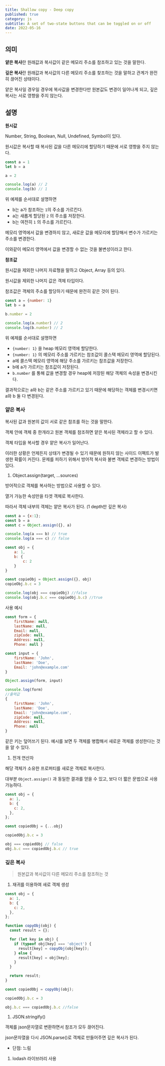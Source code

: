 ```yaml
---
title: Shallow copy - Deep copy
published: true
category: js
subtitle: A set of two-state buttons that can be toggled on or off
date: 2022-05-16
---
```


## 의미

**얕은 복사**란 원래값과 복사값이 같은 메모리 주소를 참조하고 있는 것을 말한다.

**깊은 복사**란 원래값과 복사값의 다른 메모리 주소를 찾조하는 것을 말하고 관계가 완전히 끊어진 상태이다.

얕은 복사일 경우일 경우에 복사값을 변경한다만 원본값도 변경이 일어나게 되고, 깊은 복사는 서로 영향을 주지 않는다.

## 설명

**원시값**

Number, String, Boolean, Null, Undefined, Symbol이 있다.

원시값은 복사할 때 복사된 값을 다른 메모리에 할당하기 때문에 서로 영향을 주지 않는다.

```jsx
const a = 1
let b = a

a = 2

console.log(a) // 2
console.log(b) // 1
```

위 예제를 순서대로 설명하면

- b는 a가 참조하는 `1`의 주소를 가르킨다.
- a는 새롭게 할당된 `2` 의 주소를 저장한다.
- b는 여전히 `1` 의 주소를 가르킨다.

메모리 영역에서 값을 변경하지 않고, 새로운 값을 메모리에 할당해서 변수가 가르키는 주소를 변경한다.

이와같이 메모리 영역에서 값을 변경할 수 없는 것을 불변성이라고 한다.

**참조값**

원시값을 제외한 나머지 자료형을 말하고 Object, Array 등의 있다.

원시값을 제외한 나머지 값은 객체 타입이다.

참조값은 객체의 주소를 할당하기 때문에 완전히 같은 것이 된다.

```jsx
const a = {number: 1}
let b = a

b.number = 2

console.log(a.number) // 2
console.log(b.number) // 2
```

위 예제를 순서대로 설명하면

- `{number: 1}` 을 heap 메모리 영역에 할당한다.
- `{number: 1}` 의 메모리 주소를 가르키는 참조값이 콜스택 메모리 영역에 할당된다.
- a에 콜스택 메모리 영역에 해당 주소를 가르키는 참조값을 저장한다.
- b에 a가 가르키는 참조값이 저장된다.
- `b.number` 를 통해 값을 변경할 경우 heap에 저장된 해당 객체의 속성을 변경시킨다.

결과적으로는 a와 b는 같은 주소를 가르키고 있기 때문에 해당하는 객체를 변경시키면 a와 b 둘 다 변경된다.

### 얕은 복사

복사된 값과 원본의 값이 서로 같은 참조를 하는 것을 말한다.

객체 안에 객체 중 한개라고 원본 객체를 참조하면 얕은 복사된 객체라고 할 수 있다.

객체 타입을 복사할 경우 얕은 복사가 일어난다.

이러한 상황은 언제든지 상태가 변경될 수 있기 때문에 원하지 않는 사이드 이펙트가 발생한 확률이 커진다. 문제를 피하기 위해서 방어적 복사와 불변 객체로 변경하는 방법이 있다.

1. Object.assign(target, …sources)

방어적으로 객체를 복사하는 방법으로 사용할 수 있다.

열거 가능한 속성만을 타겟 객체로 복사한다.

따라서 객체 내부의 객체는 얕은 복사가 된다. (1 depth만 깊은 복사)

```jsx
const a = {x:1};
const b = a
const c = Object.assign({}, a)

console.log(a === b) // true
console.log(a === c) // false
```

```jsx
const obj = {
	a: 1,
	b: {
		c: 2
	}
}

const copieObj = Object.assign({}, obj)
copieObj.b.c = 3

console.log(obj === copieObj) //false
console.log(obj.b.c === copieObj.b.c) //true
```

사용 예시

```jsx
const form = { 
	firstName: null, 
	lastName: null, 
	Email: null, 
	zipCode: null, 
	Address: null, 
	Phone: null } 

const input = { 
	firstName: 'John', 
	lastName: 'Doe', 
	Email: 'john@example.com' 
} 

Object.assign(form, input) 

console.log(form)
//출력값
{ 
	firstName: 'John', 
	lastName: 'Doe', 
	Email: 'john@example.com', 
	zipCode: null, 
	Address: null, 
	Phone: null 
}
```

같은 키는 덮어쓰기 된다. 예시를 보면 두 객체를 병합해서 새로운 객체를 생성한다는 것을 알 수 있다.

1. 전개 연산자

해당 객체가 소유한 프로퍼티를 새로운 객체로 복사한다.

대부분 `Object.assign()` 과 동일한 결과를 얻을 수 있고, 보다 더 짧은 문법으로 사용가능하다.

```jsx
const obj = {
  a: 1,
  b: {
    c: 2,
  },
};

const copiedObj = {...obj}

copiedObj.b.c = 3

obj === copiedObj // false
obj.b.c === copiedObj.b.c // true
```

### 깊은 복사

> 원본값과 복사값이 다른 메모리 주소를 참조하는 것

1. 재귀를 이용하여 새로 객체 생성

```jsx
const obj = {
  a: 1,
  b: {
    c: 2,
  },
};

function copyObj(obj) {
  const result = {};

  for (let key in obj) {
    if (typeof obj[key] === 'object') {
      result[key] = copyObj(obj[key]);
    } else {
      result[key] = obj[key];
    }
  }

  return result;
}

const copiedObj = copyObj(obj);

copiedObj.b.c = 3

obj.b.c === copiedObj.b.c //false
```

1. JSON.stringify()

객체를 json문자열로 변환하면서 참조가 모두 끊어진다.

json문자열을 다시 JSON.parse()로 객체로 만들어주면 깊은 복사가 된다.

- 단점: 느림

1. lodash 라이브러리 사용